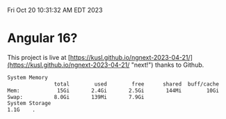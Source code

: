 Fri Oct 20 10:31:32 AM EDT 2023

# Angular 16?


This project is live at [https://kusl.github.io/ngnext-2023-04-21/](https://kusl.github.io/ngnext-2023-04-21/ "next!") thanks to Github.

```bash
System Memory
               total        used        free      shared  buff/cache   available
Mem:            15Gi       2.4Gi       2.5Gi       144Mi        10Gi        12Gi
Swap:          8.0Gi       139Mi       7.9Gi
System Storage
1.1G	.
